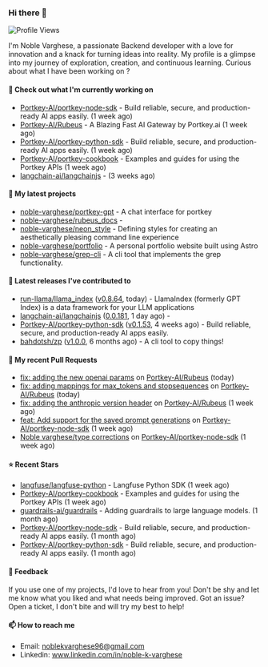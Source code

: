 ### Hi there 👋
![Profile Views](https://komarev.com/ghpvc/?username=noble-varghese&label=PROFILE+VIEWS)

I'm Noble Varghese, a passionate Backend developer with a love for innovation and a knack for turning ideas into reality. My profile is a glimpse into my journey of exploration, creation, and continuous learning. Curious about what I have been working on ?


#### 👷 Check out what I'm currently working on

- [Portkey-AI/portkey-node-sdk](https://github.com/Portkey-AI/portkey-node-sdk) - Build reliable, secure, and production-ready AI apps easily. (1 week ago)
- [Portkey-AI/Rubeus](https://github.com/Portkey-AI/Rubeus) - A Blazing Fast AI Gateway by Portkey.ai (1 week ago)
- [Portkey-AI/portkey-python-sdk](https://github.com/Portkey-AI/portkey-python-sdk) - Build reliable, secure, and production-ready AI apps easily. (1 week ago)
- [Portkey-AI/portkey-cookbook](https://github.com/Portkey-AI/portkey-cookbook) - Examples and guides for using the Portkey APIs (1 week ago)
- [langchain-ai/langchainjs](https://github.com/langchain-ai/langchainjs) -  (3 weeks ago)

#### 🌱 My latest projects

- [noble-varghese/portkey-gpt](https://github.com/noble-varghese/portkey-gpt) - A chat interface for portkey
- [noble-varghese/rubeus_docs](https://github.com/noble-varghese/rubeus_docs) - 
- [noble-varghese/neon_style](https://github.com/noble-varghese/neon_style) - Defining styles for creating an aesthetically pleasing command line experience
- [noble-varghese/portfolio](https://github.com/noble-varghese/portfolio) - A personal portfolio website built using Astro
- [noble-varghese/grep-cli](https://github.com/noble-varghese/grep-cli) - A cli tool that implements the grep functionality.

#### 🔭 Latest releases I've contributed to

- [run-llama/llama_index](https://github.com/run-llama/llama_index) ([v0.8.64](https://github.com/run-llama/llama_index/releases/tag/v0.8.64), today) - LlamaIndex (formerly GPT Index) is a data framework for your LLM applications
- [langchain-ai/langchainjs](https://github.com/langchain-ai/langchainjs) ([0.0.181](https://github.com/langchain-ai/langchainjs/releases/tag/0.0.181), 1 day ago) - 
- [Portkey-AI/portkey-python-sdk](https://github.com/Portkey-AI/portkey-python-sdk) ([v0.1.53](https://github.com/Portkey-AI/portkey-python-sdk/releases/tag/v0.1.53), 4 weeks ago) - Build reliable, secure, and production-ready AI apps easily.
- [bahdotsh/zp](https://github.com/bahdotsh/zp) ([v1.0.0](https://github.com/bahdotsh/zp/releases/tag/v1.0.0), 6 months ago) - A cli tool to copy things!

#### 🔨 My recent Pull Requests

- [fix: adding the new openai params](https://github.com/Portkey-AI/Rubeus/pull/44) on [Portkey-AI/Rubeus](https://github.com/Portkey-AI/Rubeus) (today)
- [fix: adding mappings for max_tokens and stopsequences](https://github.com/Portkey-AI/Rubeus/pull/42) on [Portkey-AI/Rubeus](https://github.com/Portkey-AI/Rubeus) (today)
- [fix: adding the anthropic version header](https://github.com/Portkey-AI/Rubeus/pull/37) on [Portkey-AI/Rubeus](https://github.com/Portkey-AI/Rubeus) (1 week ago)
- [feat: Add support for the saved prompt generations](https://github.com/Portkey-AI/portkey-node-sdk/pull/10) on [Portkey-AI/portkey-node-sdk](https://github.com/Portkey-AI/portkey-node-sdk) (1 week ago)
- [Noble varghese/type corrections](https://github.com/Portkey-AI/portkey-node-sdk/pull/9) on [Portkey-AI/portkey-node-sdk](https://github.com/Portkey-AI/portkey-node-sdk) (1 week ago)


#### ⭐ Recent Stars

- [langfuse/langfuse-python](https://github.com/langfuse/langfuse-python) - Langfuse Python SDK (1 week ago)
- [Portkey-AI/portkey-cookbook](https://github.com/Portkey-AI/portkey-cookbook) - Examples and guides for using the Portkey APIs (1 week ago)
- [guardrails-ai/guardrails](https://github.com/guardrails-ai/guardrails) - Adding guardrails to large language models. (1 month ago)
- [Portkey-AI/portkey-node-sdk](https://github.com/Portkey-AI/portkey-node-sdk) - Build reliable, secure, and production-ready AI apps easily. (1 month ago)
- [Portkey-AI/portkey-python-sdk](https://github.com/Portkey-AI/portkey-python-sdk) - Build reliable, secure, and production-ready AI apps easily. (1 month ago)

#### 💬 Feedback

If you use one of my projects, I'd love to hear from you! Don't be shy and let me know what you liked and what needs being improved. Got an issue? Open a ticket, I don't bite and will try my best to help!

#### 📫 How to reach me

- Email: noblekvarghese96@gmail.com
- Linkedin: www.linkedin.com/in/noble-k-varghese
